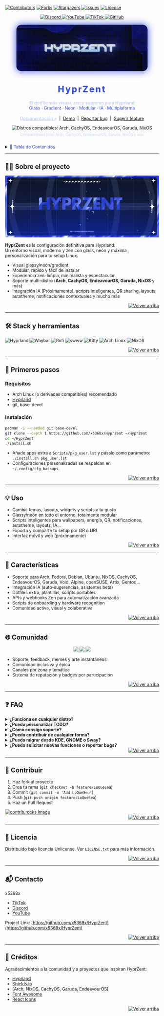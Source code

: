 <!-- Improved compatibility of back to top link: See: https://github.com/othneildrew/Best-README-Template/pull/73 -->
<a id="readme-top"></a>

<!-- PROJECT SHIELDS (palette: blue/white) -->
[![Contributors][contributors-shield]][contributors-url]
[![Forks][forks-shield]][forks-url]
[![Stargazers][stars-shield]][stars-url]
[![Issues][issues-shield]][issues-url]
[![License][license-shield]][license-url]

<!-- SOCIALS (tuned for blue harmony) -->
<div align="center">
  <a href="https://discord.gg/NdtChxcaU8">
    <img alt="Discord" src="https://img.shields.io/badge/Discord-Zen%20Community-3752E2?logo=discord&logoColor=white&style=for-the-badge"/>
  </a>
  <a href="https://www.youtube.com/@Xzn-q7n9q">
    <img alt="YouTube" src="https://img.shields.io/badge/YouTube-Zenthrax-111C3B?logo=youtube&logoColor=3752E2&style=for-the-badge"/>
  </a>
  <a href="https://www.tiktok.com/@x_536.8">
    <img alt="TikTok" src="https://img.shields.io/badge/TikTok-x_536.8-22396B?logo=tiktok&logoColor=3752E2&style=for-the-badge"/>
  </a>
  <a href="https://github.com/x5368x">
    <img alt="GitHub" src="https://img.shields.io/badge/GitHub-x5368x-1A2440?logo=github&logoColor=3752E2&style=for-the-badge"/>
  </a>
</div>

<!-- PROJECT LOGO/BANNER: use hyprzent.gif in master -->
<br />
<div align="center">
  <img src="https://github.com/x5368x/HyprZent/raw/master/README.IMAGES/hyprzent.gif" alt="HyprZent Banner" width="430" style="border-radius:16px;box-shadow:0 0 24px #3752E2,0 0 2px #fff;"/>
  <h1 align="center" style="color:#3752E2;letter-spacing:0.12em;font-weight:800;">HyprZent</h1>
  <p align="center">
    <b style="color:#C6D5F8;">El dotfile más visual, zen y supremo para Hyprland</b><br>
    <span style="color:#3752E2;">Glass · Gradient · Neon · Modular · IA · Multiplaforma</span>
    <br /><br />
    <a href="https://github.com/x5368x/HyprZent/wiki" style="color:#C6D5F8;"><strong>Documentación »</strong></a>
    &nbsp;|&nbsp;
    <a href="https://github.com/x5368x/HyprZent">Demo</a>
    &nbsp;|&nbsp;
    <a href="https://github.com/x5368x/HyprZent/issues/new?labels=bug&template=bug_report.md">Reportar bug</a>
    &nbsp;|&nbsp;
    <a href="https://github.com/x5368x/HyprZent/issues/new?labels=enhancement&template=feature_request.md">Sugerir feature</a>
  </p>
</div>

<!-- DISTROS COMPATIBLES GIF -->
<div align="center" style="margin: 10px 0 24px 0;">
  <img src="https://raw.githubusercontent.com/x5368x/HyprZent/main/media/distros.gif" alt="Distros compatibles: Arch, CachyOS, EndeavourOS, Garuda, NixOS" height="48"/>
  <br>
  <sub style="color:#C6D5F8;">Compatibilidad total: Arch, CachyOS, EndeavourOS, Garuda, NixOS y más</sub>
</div>

<!-- TABLE OF CONTENTS -->
<details>
  <summary><span style="color:#3752E2">📖 Tabla de Contenidos</span></summary>
  <ol>
    <li><a href="#about-the-project">Sobre el proyecto</a></li>
    <li><a href="#built-with">Stack y herramientas</a></li>
    <li>
      <a href="#getting-started">Primeros pasos</a>
      <ul>
        <li><a href="#prerequisites">Requisitos</a></li>
        <li><a href="#installation">Instalación</a></li>
      </ul>
    </li>
    <li><a href="#usage">Uso</a></li>
    <li><a href="#features">Características</a></li>
    <li><a href="#community">Comunidad</a></li>
    <li><a href="#faq">FAQ</a></li>
    <li><a href="#contributing">Contribuir</a></li>
    <li><a href="#license">Licencia</a></li>
    <li><a href="#contact">Contacto</a></li>
    <li><a href="#acknowledgments">Créditos</a></li>
  </ol>
</details>

---

## 🧘‍♂️ Sobre el proyecto

[![Product Name Screen Shot][product-screenshot]](https://github.com/x5368x/HyprZent)

**HyprZent** es la configuración definitiva para Hyprland:  
Un entorno visual, moderno y zen con glass, neón y máxima personalización para tu setup Linux.

- Visual glassy/neón/gradient
- Modular, rápido y fácil de instalar
- Experiencia zen: limpia, minimalista y espectacular
- Soporte multi-distro (**Arch, CachyOS, EndeavourOS, Garuda, NixOS** y más)
- Integración IA (Próximamente), scripts inteligentes, QR sharing, layouts, autotheme, notificaciones contextuales y mucho más

<div align="right">
  <a href="#readme-top">
    <img src="https://img.shields.io/static/v1?label=&message=↑%20Volver%20arriba&color=3752E2&labelColor=1A2440&style=for-the-badge&logo=homeassistant&logoColor=white" alt="Volver arriba"/>
  </a>
</div>

---

## 🛠️ Stack y herramientas <span id="built-with"></span>

<p>
  <img alt="Hyprland" src="https://img.shields.io/badge/Hyprland-3752E2?logo=data:image/svg+xml;base64,PHN2ZyBmaWxsPSIjODBGRkQ5IiB3aWR0aD0iMjAiIGhlaWdodD0iMjAiIHZpZXdCb3g9IjAgMCAyMCAyMCI+PHBhdGggZD0iTTEwIDJjNC40IDAgOC4wIDMuNiA4LjAgOCAwIDQuNC0zLjYgOC04IDgtNC40IDAtOC0zLjYtOC04IDAtNC40IDMuNi04IDgtOHoiLz48L3N2Zz4=&style=for-the-badge">
  <img alt="Waybar" src="https://img.shields.io/badge/Waybar-22396B?style=for-the-badge"/>
  <img alt="Rofi" src="https://img.shields.io/badge/Rofi-111C3B?style=for-the-badge"/>
  <img alt="swww" src="https://img.shields.io/badge/swww-3752E2?style=for-the-badge"/>
  <img alt="Kitty" src="https://img.shields.io/badge/Kitty-22396B?style=for-the-badge"/>
  <img alt="Arch Linux" src="https://img.shields.io/badge/Arch-3752E2?logo=arch-linux&logoColor=white&style=for-the-badge"/>
  <img alt="NixOS" src="https://img.shields.io/badge/NixOS-395DFB?logo=nixos&logoColor=white&style=for-the-badge"/>
</p>

<div align="right">
  <a href="#readme-top">
    <img src="https://img.shields.io/static/v1?label=&message=↑%20Volver%20arriba&color=3752E2&labelColor=1A2440&style=for-the-badge&logo=homeassistant&logoColor=white" alt="Volver arriba"/>
  </a>
</div>

---

## 🚀 Primeros pasos <span id="getting-started"></span>

### Requisitos

- Arch Linux (o derivadas compatibles) recomendado
- [Hyprland](https://github.com/hyprwm/Hyprland)
- git, base-devel

### Instalación

```bash
pacman -S --needed git base-devel
git clone --depth 1 https://github.com/x5368x/HyprZent ~/HyprZent
cd ~/HyprZent
./install.sh
```
- Añade apps extra a `Scripts/pkg_user.lst` y pásalo como parámetro:  
  `./install.sh pkg_user.lst`
- Configuraciones personalizadas se respaldan en `~/.config/cfg_backups`.

<div align="right">
  <a href="#readme-top">
    <img src="https://img.shields.io/static/v1?label=&message=↑%20Volver%20arriba&color=3752E2&labelColor=1A2440&style=for-the-badge&logo=homeassistant&logoColor=white" alt="Volver arriba"/>
  </a>
</div>

---

## 💡 Uso <span id="usage"></span>

- Cambia temas, layouts, widgets y scripts a tu gusto
- Glassy/neón en todo el entorno, totalmente modular
- Scripts inteligentes para wallpapers, energía, QR, notificaciones, autotheme, layouts, IA...
- Exporta y comparte tu setup por QR o URL
- Interfaz móvil y web (próximamente)

<div align="right">
  <a href="#readme-top">
    <img src="https://img.shields.io/static/v1?label=&message=↑%20Volver%20arriba&color=3752E2&labelColor=1A2440&style=for-the-badge&logo=homeassistant&logoColor=white" alt="Volver arriba"/>
  </a>
</div>

---

## 🌟 Características <span id="features"></span>

- Soporte para Arch, Fedora, Debian, Ubuntu, NixOS, CachyOS, EndeavourOS, Garuda, Void, Alpine, openSUSE, Artix, Gentoo...
- Integración IA (auto-sugerencias, asistentes beta)
- Dotfiles extra, plantillas, scripts portables
- APIs y webhooks Zen para automatización avanzada
- Scripts de onboarding y hardware recognition
- Comunidad activa, visual y colaborativa

<div align="right">
  <a href="#readme-top">
    <img src="https://img.shields.io/static/v1?label=&message=↑%20Volver%20arriba&color=3752E2&labelColor=1A2440&style=for-the-badge&logo=homeassistant&logoColor=white" alt="Volver arriba"/>
  </a>
</div>

---

## 🌐 Comunidad <span id="community"></span>
<div align="center">
  <a href="https://discord.gg/NdtChxcaU8">
    <img src="https://img.shields.io/badge/Discord-Zen%20Server-3752E2?logo=discord&logoColor=white&style=for-the-badge"/>
  </a>
  <a href="https://www.youtube.com/@Xzn-q7n9q">
    <img src="https://img.shields.io/badge/YouTube-Zenthrax-22396B?logo=youtube&logoColor=3752E2&style=for-the-badge"/>
  </a>
  <a href="https://www.tiktok.com/@x_536.8">
    <img src="https://img.shields.io/badge/TikTok-x_536.8-111C3B?logo=tiktok&logoColor=3752E2&style=for-the-badge"/>
  </a>
</div>

- Soporte, feedback, memes y arte instantáneos  
- Comunidad inclusiva y épica  
- Canales por zona y temática  
- Sistema de reputación y badges por participación  

<div align="right">
  <a href="#readme-top">
    <img src="https://img.shields.io/static/v1?label=&message=↑%20Volver%20arriba&color=3752E2&labelColor=1A2440&style=for-the-badge&logo=homeassistant&logoColor=white" alt="Volver arriba"/>
  </a>
</div>

---

## ❓ FAQ <span id="faq"></span>

<details>
  <summary><b>¿Funciona en cualquier distro?</b></summary>
  Sí, funciona en Arch, Fedora, Debian, Ubuntu, NixOS, Void, Alpine, openSUSE, Artix, CachyOS, Gentoo y más.
</details>
<details>
  <summary><b>¿Puedo personalizar TODO?</b></summary>
  ¡Todo es modular! Cambia colores, binds, widgets, layouts, scripts, temas y más.
</details>
<details>
  <summary><b>¿Cómo consigo soporte?</b></summary>
  Únete al Discord, abre un issue o deja tu pregunta en Discussions.
</details>
<details>
  <summary><b>¿Puedo contribuir de cualquier forma?</b></summary>
  Sí. Código, arte, memes, docs, themes, traducciones, scripts, feedback y tutoriales.
</details>
<details>
  <summary><b>¿Puedo migrar desde KDE, GNOME o Sway?</b></summary>
  Sí, hay scripts y asistentes de migración automáticos.
</details>
<details>
  <summary><b>¿Puedo solicitar nuevas funciones o reportar bugs?</b></summary>
  Abre un <a href="https://github.com/x5368x/HyprZent/issues"><b>issue</b></a> o usa <a href="https://github.com/x5368x/HyprZent/discussions"><b>Discussions</b></a>.
</details>

<div align="right">
  <a href="#readme-top">
    <img src="https://img.shields.io/static/v1?label=&message=↑%20Volver%20arriba&color=3752E2&labelColor=1A2440&style=for-the-badge&logo=homeassistant&logoColor=white" alt="Volver arriba"/>
  </a>
</div>

---

## 🤝 Contribuir <span id="contributing"></span>

1. Haz fork al proyecto
2. Crea tu rama (`git checkout -b feature/LoQueSea`)
3. Commit (`git commit -m 'Add LoQueSea'`)
4. Push (`git push origin feature/LoQueSea`)
5. Haz un Pull Request

<a href="https://github.com/x5368x/HyprZent/graphs/contributors">
  <img src="https://contrib.rocks/image?repo=x5368x/HyprZent" alt="contrib.rocks image" />
</a>

<div align="right">
  <a href="#readme-top">
    <img src="https://img.shields.io/static/v1?label=&message=↑%20Volver%20arriba&color=3752E2&labelColor=1A2440&style=for-the-badge&logo=homeassistant&logoColor=white" alt="Volver arriba"/>
  </a>
</div>

---

## 📝 Licencia <span id="license"></span>
Distribuido bajo licencia Unlicense. Ver `LICENSE.txt` para más información.

<div align="right">
  <a href="#readme-top">
    <img src="https://img.shields.io/static/v1?label=&message=↑%20Volver%20arriba&color=3752E2&labelColor=1A2440&style=for-the-badge&logo=homeassistant&logoColor=white" alt="Volver arriba"/>
  </a>
</div>

---

## 📬 Contacto <span id="contact"></span>

x5368x  
- [TikTok](https://www.tiktok.com/@x_536.8)
- [Discord](https://discord.gg/NdtChxcaU8)
- [YouTube](https://www.youtube.com/@Xzn-q7n9q)

Project Link: [https://github.com/x5368x/HyprZent](https://github.com/x5368x/HyprZent)

<div align="right">
  <a href="#readme-top">
    <img src="https://img.shields.io/static/v1?label=&message=↑%20Volver%20arriba&color=3752E2&labelColor=1A2440&style=for-the-badge&logo=homeassistant&logoColor=white" alt="Volver arriba"/>
  </a>
</div>

---

## 🙏 Créditos <span id="acknowledgments"></span>

Agradecimientos a la comunidad y a proyectos que inspiran HyprZent:

* [Hyprland](https://github.com/hyprwm/Hyprland)
* [Shields.io](https://shields.io)
* [Arch, NixOS, CachyOS, Garuda, EndeavourOS]
* [Font Awesome](https://fontawesome.com)
* [React Icons](https://react-icons.github.io/react-icons/search)

<div align="right">
  <a href="#readme-top">
    <img src="https://img.shields.io/static/v1?label=&message=↑%20Volver%20arriba&color=3752E2&labelColor=1A2440&style=for-the-badge&logo=homeassistant&logoColor=white" alt="Volver arriba"/>
  </a>
</div>

<!-- MARKDOWN LINKS & IMAGES -->
[contributors-shield]: https://img.shields.io/github/contributors/x5368x/HyprZent.svg?color=3752E2&style=for-the-badge
[contributors-url]: https://github.com/x5368x/HyprZent/graphs/contributors
[forks-shield]: https://img.shields.io/github/forks/x5368x/HyprZent.svg?color=22396B&style=for-the-badge
[forks-url]: https://github.com/x5368x/HyprZent/network/members
[stars-shield]: https://img.shields.io/github/stars/x5368x/HyprZent.svg?color=395DFB&style=for-the-badge
[stars-url]: https://github.com/x5368x/HyprZent/stargazers
[issues-shield]: https://img.shields.io/github/issues/x5368x/HyprZent.svg?color=3752E2&style=for-the-badge
[issues-url]: https://github.com/x5368x/HyprZent/issues
[license-shield]: https://img.shields.io/github/license/x5368x/HyprZent.svg?color=111C3B&style=for-the-badge
[license-url]: https://github.com/x5368x/HyprZent/blob/main/LICENSE
[product-screenshot]: static%20(2).png